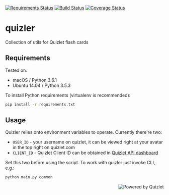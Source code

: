 [![Requirements Status](https://requires.io/github/lancelote/quizler/requirements.svg?branch=master)](https://requires.io/github/lancelote/quizler/requirements/?branch=master)
[![Build Status](https://travis-ci.org/quizl/quizler.svg?branch=master)](https://travis-ci.org/quizl/quizler)
[![Coverage Status](https://codecov.io/gh/quizl/quizler/branch/master/graph/badge.svg)](https://codecov.io/gh/quizl/quizler)

# quizler

Collection of utils for Quizlet flash cards

## Requirements

Tested on:

- macOS / Python 3.6.1
- Ubuntu 14.04 / Python 3.5.3

To install Python requirements (virtualenv is recommended):

```bash
pip install -r requirements.txt
```

## Usage

Quizler relies onto environment variables to operate. Currently there're two:

- `USER_ID` - your username on quizlet, it can be viewed right at your avatar in the top right on quizlet.com
- `CLIENT_ID` - Quizlet Client ID can be obtained in [Quizlet API dashboard](https://quizlet.com/api-dashboard)

Set this two before using the script. To work with quizler just invoke CLI, e.g.:

```bash
python main.py common
```

<a href="https://quizlet.com/"><img src="https://quizlet.com/static/ThisUsesQuizlet-White.png" alt="Powered by Quizlet" align="right"/></a>
